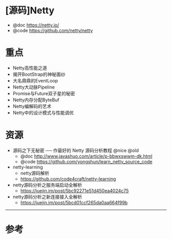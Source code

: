 # [源码]Netty

- @doc https://netty.io/
- @code https://github.com/netty/netty

# 重点

- Netty高性能之道
- 揭开BootStrap的神秘面纱
- 大名鼎鼎的EventLoop
- Netty大动脉Pipeline
- Promise与Future双子星的秘密
- Netty内存分配ByteBuf
- Netty编解码的艺术
- Netty中的设计模式与性能调优

# 资源

- 源码之下无秘密 ── 作最好的 Netty 源码分析教程 @nice @old
    - @doc http://www.javashuo.com/article/p-bbwxswwm-dk.html
    - @code https://github.com/yongshun/learn_netty_source_code
- netty-learning
    - netty源码解析
    - https://github.com/code4craft/netty-learning
- netty源码分析之服务端启动全解析
    - https://juejin.im/post/5bc92271e51d450ea4024c75
- netty源码分析之新连接接入全解析
    - https://juejin.im/post/5bcd01ccf265da0aa664f99b
---

# 参考

